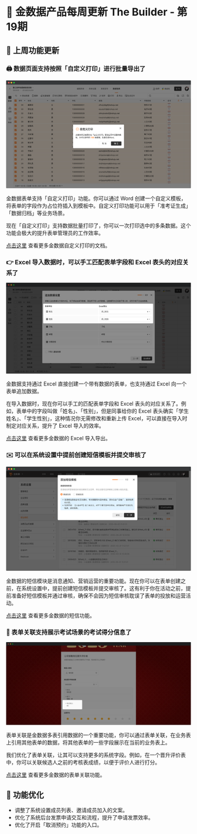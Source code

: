 # 🧩 金数据产品每周更新 The Builder - 第19期

## 🎉 上周功能更新

### 🖨 数据页面支持按照「自定义打印」进行批量导出了

![Batch word template print](images/230116/batch-word-template-print.png)

金数据表单支持「自定义打印」功能。你可以通过 Word 创建一个自定义模板，将表单的字段作为占位符插入到模板中。自定义打印功能可以用于「准考证生成」「数据归档」等业务场景。

现在「自定义打印」支持数据批量打印了，你可以一次打印选中的多条数据。这个功能会极大的提升表单管理员的工作效率。

[点击这里](https://jinshuju.net/help/articles/customized-print) 查看更多金数据自定义打印的文档。

### 👉 Excel 导入数据时，可以手工匹配表单字段和 Excel 表头的对应关系了

![Mapping field name when excel importing](images/230116/mapping-field-name-when-excel-importing.png)

金数据支持通过 Excel 直接创建一个带有数据的表单，也支持通过 Excel 向一个表单追加数据。

在导入数据时，现在你可以手工的匹配表单字段和 Excel 表头的对应关系了。例如，表单中的字段叫做「姓名」、「性别」，但是同事给你的 Excel 表头确实「学生姓名」、「学生性别」，这种情况你无需修改和重新上传 Excel，可以直接在导入时制定对应关系，提升了 Excel 导入的效率。

[点击这里](https://jinshuju.net/help/articles/data-excel) 查看更多金数据的 Excel 导入导出。

### ✉️ 可以在系统设置中提前创建短信模板并提交审核了

![Prepare sms template](images/230116/prepare-sms-template.png)

金数据的短信模块是消息通知、营销运营的重要功能。现在你可以在表单创建之前，在系统设置中，提前创建短信模板并提交审核了。这有利于你在活动之前，提前准备好短信模板并通过审核，确保不会因为短信审核耽误了表单的投放和运营活动。

[点击这里](https://jinshuju.net/help/articles/sms) 查看更多金数据的短信功能。

### 🔗 表单关联支持展示考试场景的考试得分信息了

![Display field for exam scores](images/230116/display-field-for-exam-scores.png)

表单关联是金数据多表引用数据的一个重要功能，你可以通过表单关联，在业务表上引用其他表单的数据，将其他表单的一些字段展示在当前的业务表上。

我们优化了表单关联，让其可以支持更多的系统字段。例如，在一个晋升评价表中，你可以关联候选人之前的考核表成绩，以便于评价人进行打分。

[点击这里](https://jinshuju.net/help/articles/form-association) 查看更多金数据的表单关联功能。

## 🎁 功能优化

* 调整了系统设置成员列表、邀请成员加入的文案。
* 优化了系统后台发票申请交互和流程，提升了申请发票效率。
* 优化了开启「取消预约」功能的入口。

